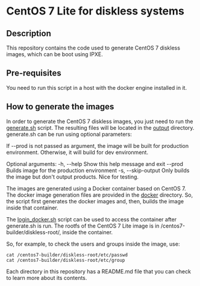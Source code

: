 # CentOS 7 Lite for diskless systems

## Description

This repository contains the code used to generate CentOS 7 diskless images, which can be boot using IPXE.

## Pre-requisites

You need to run this script in a host with the docker engine installed in it.

## How to generate the images

In order to generate the CentOS 7 diskless images, you just need to run the [generate.sh](generate.sh) script. The resulting files will be located in the [output](output) directory. generate.sh can be run using optional parameters:

If --prod is not passed as argument, the image will be built for production environment. Otherwise, it will build for dev environment.

Optional arguments:
  -h, --help                  Show this help message and exit
  --prod                      Builds image for the production environment
  -s, --skip-output           Only builds the image but don't output products. Nice for testing.

The images are generated using a Docker container based on CentOS 7. The docker image generation files are provided in the [docker](docker) directory. So, the script first generates the docker images and, then, builds the image inside that container.

The [login_docker.sh](login_docker.sh) script can be used to access the container after generate.sh is run. The rootfs of the CentOS 7 Lite image is in /centos7-builder/diskless-root/, inside the container.

So, for example, to check the users and groups inside the image, use:
```
cat /centos7-builder/diskless-root/etc/passwd
cat /centos7-builder/diskless-root/etc/group
```

Each directory in this repository has a README.md file that you can check to learn more about its contents.

